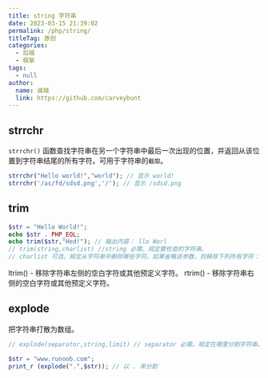 ```yaml
---
title: string 字符串
date: 2023-03-15 21:39:02
permalink: /php/string/
titleTag: 原创
categories: 
  - 后端
  - 框架
tags: 
  - null
author: 
  name: 诚城
  link: https://github.com/carveybunt
---
```


## strrchr

`strrchr()` 函数查找字符串在另一个字符串中最后一次出现的位置，并返回从该位置到字符串结尾的所有字符。可用于字符串的`截取`。

```php
strrchr("Hello world!","world"); // 显示 world!
strrchr('/as/fd/sdsd.png','/'); // 显示 /sdsd.png
```

## trim

```php
$str = "Hello World!";
echo $str . PHP_EOL;
echo trim($str,"Hed!"); // 输出内容： llo Worl
// trim(string,charlist) //string 必需。规定要检查的字符串。
// charlist 可选。规定从字符串中删除哪些字符。如果省略该参数，则移除下列所有字符："\0" - NULL; "\t" - 制表符; "\n" - 换行; "\x0B" - 垂直制表符; "\r" - 回车; " " - 空格;
```

ltrim() - 移除字符串左侧的空白字符或其他预定义字符。
rtrim() - 移除字符串右侧的空白字符或其他预定义字符。

## explode

把字符串打散为数组。

```php
// explode(separator,string,limit) // separator 必需。规定在哪里分割字符串。string 必需。要分割的字符串。

$str = "www.runoob.com";
print_r (explode(".",$str)); // 以 . 来分割
```
